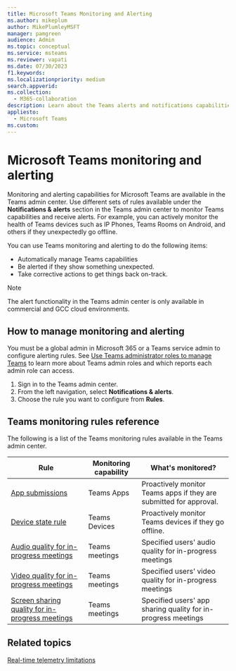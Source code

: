 ```yaml
---
title: Microsoft Teams Monitoring and Alerting 
ms.author: mikeplum
author: MikePlumleyMSFT
manager: pamgreen
audience: Admin
ms.topic: conceptual
ms.service: msteams
ms.reviewer: vapati
ms.date: 07/30/2023
f1.keywords:
ms.localizationpriority: medium
search.appverid:
ms.collection: 
  - M365-collaboration
description: Learn about the Teams alerts and notifications capabilities available in the Microsoft Teams admin center.
appliesto: 
  - Microsoft Teams
ms.custom: 
---
```


# Microsoft Teams monitoring and alerting

Monitoring and alerting capabilities for Microsoft Teams are available in the Teams admin center. Use different sets of rules available under the **Notifications & alerts** section in the Teams admin center to monitor Teams capabilities and receive alerts. For example, you can actively monitor the health of Teams devices such as IP Phones, Teams Rooms on Android, and others if they unexpectedly go offline.  

You can use Teams monitoring and alerting to do the following items:

- Automatically manage Teams capabilities
- Be alerted if they show something unexpected.
- Take corrective actions to get things back on-track.

> [!NOTE]
> The alert functionality in the Teams admin center is only available in commercial and GCC cloud environments.

## How to manage monitoring and alerting

You must be a global admin in Microsoft 365 or a Teams service admin to configure alerting rules. See [Use Teams administrator roles to manage Teams](../using-admin-roles.md) to learn more about Teams admin roles and which reports each admin role can access.

1. Sign in to the Teams admin center.
2. From the left navigation, select **Notifications & alerts**.
3. Choose the rule you want to configure from **Rules**.

## Teams monitoring rules reference

The following is a list of the Teams monitoring rules available in the Teams admin center.

|Rule  |Monitoring capability|What's monitored? |
|---------|---------|---------|
|[App submissions](../submit-approve-custom-apps.md) |Teams Apps | Proactively monitor Teams apps if they are submitted for approval.|
|[Device state rule](device-health-status.md)  |Teams Devices | Proactively monitor Teams devices if they go offline.|
|[Audio quality for in-progress meetings](alerts-in-progress-meeting-audio.md)|Teams meetings|Specified users' audio quality for in-progress meetings|
|[Video quality for in-progress meetings](alerts-in-progress-meeting-video.md)|Teams meetings|Specified users' video quality for in-progress meetings|
|[Screen sharing quality for in-progress meetings](alerts-in-progress-meeting-screen-sharing.md)|Teams meetings|Specified users' app sharing quality for in-progress meetings|

## Related topics

[Real-time telemetry limitations](/microsoftteams/use-real-time-telemetry-to-troubleshoot-poor-meeting-quality#limitations)
